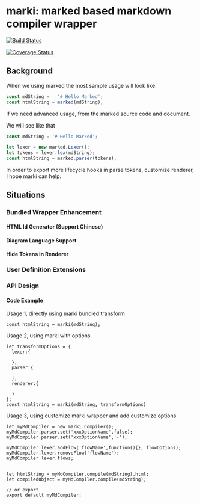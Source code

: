 # marki: marked based markdown compiler wrapper


[![Build Status](https://travis-ci.org/Aquariuslt/marki.svg)](https://travis-ci.org/Aquariuslt/marki)

[![Coverage Status](https://coveralls.io/repos/github/Aquariuslt/marki/badge.svg?branch=master)](https://coveralls.io/github/Aquariuslt/marki?branch=master)



## Background

When we using marked the most sample usage will look like:

```js
const mdString =   '# Hello Marked';
const htmlString = marked(mdString);
```


If we need advanced usage, from the marked source code and document.

We will see like that

```js
const mdString = '# Hello Marked';

let lexer = new marked.Lexer();
let tokens = lexer.lex(mdString);
const htmlString = marked.parser(tokens);
```


In order to export more lifecycle hooks in parse tokens, 
customize renderer, I hope marki can help.


## Situations

### Bundled Wrapper Enhancement

#### HTML Id Generator (Support Chinese)
#### Diagram Language Support
#### Hide Tokens in Renderer


### User Definition Extensions



### API Design



#### Code Example

Usage 1, directly using marki bundled transform
```
const htmlString = marki(mdString);
```

Usage 2, using marki with options
```
let transformOptions = {
  lexer:{
    
  },
  parser:{
    
  },
  renderer:{
  
  }
};
const htmlString = marki(mdString, transformOptions)
```

Usage 3, using customize marki wrapper and add customize options.
```
let myMdCompiler = new marki.Compiler();
myMdCompiler.parser.set('xxxOptionName',false);
myMdCompiler.parser.set('xxxOptionName','-');

myMdCompiler.lexer.addFlow('flowName',function(){}, flowOptions);
myMdCompiler.lexer.removeFlow('flowName');
myMdCompiler.lexer.flows;


let htmlString = myMdCompiler.compile(mdString).html;
let compiledObject = myMdCompiler.compile(mdString);

// or export 
export default myMdCompiler;
```
